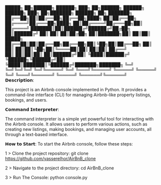  █████╗ ██╗██████╗ ██████╗ ███╗   ██╗██████╗      ██████╗ ██████╗ ███╗   ██╗███████╗ ██████╗ ██╗     ███████╗
██╔══██╗██║██╔══██╗██╔══██╗████╗  ██║██╔══██╗    ██╔════╝██╔═══██╗████╗  ██║██╔════╝██╔═══██╗██║     ██╔════╝
███████║██║██████╔╝██████╔╝██╔██╗ ██║██████╔╝    ██║     ██║   ██║██╔██╗ ██║███████╗██║   ██║██║     █████╗  
██╔══██║██║██╔══██╗██╔══██╗██║╚██╗██║██╔══██╗    ██║     ██║   ██║██║╚██╗██║╚════██║██║   ██║██║     ██╔══╝  
██║  ██║██║██║  ██║██████╔╝██║ ╚████║██████╔╝    ╚██████╗╚██████╔╝██║ ╚████║███████║╚██████╔╝███████╗███████╗
╚═╝  ╚═╝╚═╝╚═╝  ╚═╝╚═════╝ ╚═╝  ╚═══╝╚═════╝      ╚═════╝ ╚═════╝ ╚═╝  ╚═══╝╚══════╝ ╚═════╝ ╚══════╝╚══════╝                                                                
𝗗𝗲𝘀𝗰𝗿𝗶𝗽𝘁𝗶𝗼𝗻:

This project is an Airbnb console implemented in Python. It provides a command-line interface (CLI) for managing Airbnb-like property listings, bookings, and users.

𝗖𝗼𝗺𝗺𝗮𝗻𝗱 𝗜𝗻𝘁𝗲𝗿𝗽𝗿𝗲𝘁𝗲𝗿:

The command interpreter is a simple yet powerful tool for interacting with the Airbnb console. It allows users to perform various actions, such as creating new listings, making bookings, and managing user accounts, all through a text-based interface.


𝗛𝗼𝘄 𝘁𝗼 𝗦𝘁𝗮𝗿𝘁:
To start the Airbnb console, follow these steps:

1 > Clone the project repository:
    git clone https://github.com/yasserelhor/AirBnB_clone

2 > Navigate to the project directory:
    cd AirBnB_clone

3 > Run The Console:
    python console.py



